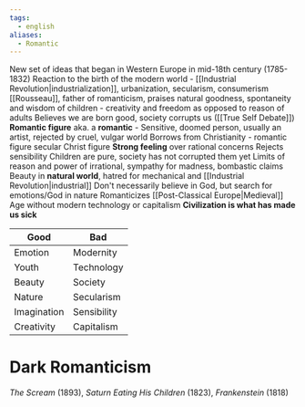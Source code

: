 ```yaml
---
tags:
  - english
aliases:
  - Romantic
---
```

New set of ideas that began in Western Europe in mid-18th century (1785-1832)
Reaction to the birth of the modern world - [[Industrial Revolution|industrialization]], urbanization, secularism, consumerism
[[Rousseau]], father of romanticism, praises natural goodness, spontaneity and wisdom of children - creativity and freedom as opposed to reason of adults
Believes we are born good, society corrupts us ([[True Self Debate]])
**Romantic figure** aka. a **romantic** - Sensitive, doomed person, usually an artist, rejected by cruel, vulgar world
Borrows from Christianity - romantic figure secular Christ figure
**Strong feeling** over rational concerns
Rejects sensibility
Children are pure, society has not corrupted them yet
Limits of reason and power of irrational, sympathy for madness, bombastic claims
Beauty in **natural world**, hatred for mechanical and [[Industrial Revolution|industrial]]
Don't necessarily believe in God, but search for emotions/God in nature
Romanticizes [[Post-Classical Europe|Medieval]] Age without modern technology or capitalism
**Civilization is what has made us sick**

| Good        | Bad         |
| ----------- | ----------- |
| Emotion     | Modernity   |
| Youth       | Technology  |
| Beauty      | Society     |
| Nature      | Secularism  |
| Imagination | Sensibility |
| Creativity  | Capitalism  | 
# Dark Romanticism
*The Scream* (1893), *Saturn Eating His Children* (1823), *Frankenstein* (1818)